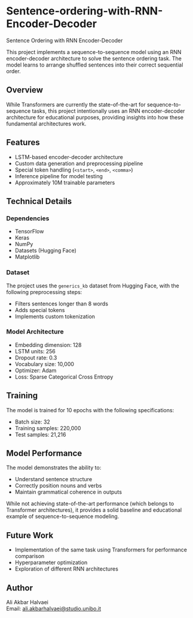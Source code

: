 # Sentence-ordering-with-RNN-Encoder-Decoder
Sentence Ordering with RNN Encoder-Decoder


This project implements a sequence-to-sequence model using an RNN encoder-decoder architecture to solve the sentence ordering task. The model learns to arrange shuffled sentences into their correct sequential order.

## Overview

While Transformers are currently the state-of-the-art for sequence-to-sequence tasks, this project intentionally uses an RNN encoder-decoder architecture for educational purposes, providing insights into how these fundamental architectures work.

## Features

- LSTM-based encoder-decoder architecture
- Custom data generation and preprocessing pipeline
- Special token handling (`<start>`, `<end>`, `<comma>`)
- Inference pipeline for model testing
- Approximately 10M trainable parameters

## Technical Details

### Dependencies
- TensorFlow
- Keras
- NumPy
- Datasets (Hugging Face)
- Matplotlib

### Dataset
The project uses the `generics_kb` dataset from Hugging Face, with the following preprocessing steps:
- Filters sentences longer than 8 words
- Adds special tokens
- Implements custom tokenization

### Model Architecture
- Embedding dimension: 128
- LSTM units: 256
- Dropout rate: 0.3
- Vocabulary size: 10,000
- Optimizer: Adam
- Loss: Sparse Categorical Cross Entropy

## Training

The model is trained for 10 epochs with the following specifications:
- Batch size: 32
- Training samples: 220,000
- Test samples: 21,216


## Model Performance

The model demonstrates the ability to:
- Understand sentence structure
- Correctly position nouns and verbs
- Maintain grammatical coherence in outputs

While not achieving state-of-the-art performance (which belongs to Transformer architectures), it provides a solid baseline and educational example of sequence-to-sequence modeling.

## Future Work

- Implementation of the same task using Transformers for performance comparison
- Hyperparameter optimization
- Exploration of different RNN architectures

## Author

Ali Akbar Halvaei  
Email: ali.akbarhalvaei@studio.unibo.it
